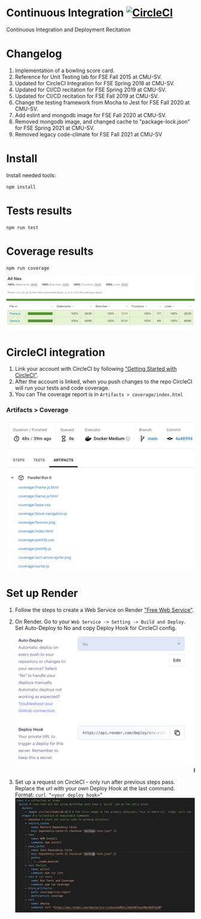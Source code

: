 Continuous Integration [![CircleCI](https://circleci.com/gh/cmusv-fse/CI-CD.svg?style=svg&circle-token=27180ae211de7ce54b89ed89cb1736a7df12aa66)](https://circleci.com/gh/cmusv-fse/CI-CD)
==============
Continuous Integration and Deployment Recitation

Changelog
==============
1. Implementation of a bowling score card.
2. Reference for Unit Testing lab for FSE Fall 2015 at CMU-SV.
3. Updated for CircleCI Integration for FSE Spring 2018 at CMU-SV.
4. Updated for CI/CD recitation for FSE Spring 2019 at CMU-SV.
5. Updated for CI/CD recitation for FSE Fall 2019 at CMU-SV.
6. Change the testing framework from Mocha to Jest for FSE Fall 2020 at CMU-SV.
7. Add eslint and mongodb image for FSE Fall 2020 at CMU-SV.
8. Removed mongodb image, and changed cache to "package-lock.json" for FSE Spring 2021 at CMU-SV.
9. Removed legacy code-climate for FSE Fall 2021 at CMU-SV

Install
==============
Install needed tools:
```
npm install
```

Tests results
==============
```
npm run test
```

Coverage results
==============
```
npm run coverage
```


![Coverage screenshot](./resources/coverage.png)

CircleCI integration
==============

1. Link your account with CircleCI by following 
["Getting Started with CircleCI"](https://circleci.com/docs/2.0/getting-started/).
1. After the account is linked, when you push changes to the repo CircleCI will run your tests and code coverage.
1. You can The coverage report is in `Artifacts > coverage/index.html`

### Artifacts > Coverage

![Coverage screenshot](./resources/Artifacts.png)


Set up Render
==============

1. Follow the steps to create a Web Service on Render
["Free Web Service"](https://render.com/docs/free).

2. On Render. Go to your `Web Service -> Setting -> Build and Deploy`. Set Auto-Deploy to No and copy Deploy Hook for CircleCI config. 
![Render Setting](./resources/Render_Setting.png)

3. Set up a request on CircleCI - only run after previous steps pass. Replace the url with your own Deploy Hook at the last command. Format: `curl “<your deploy hook>”`
![Deploy Hook](./resources/CircleCi_Deploy_Hook.png)






